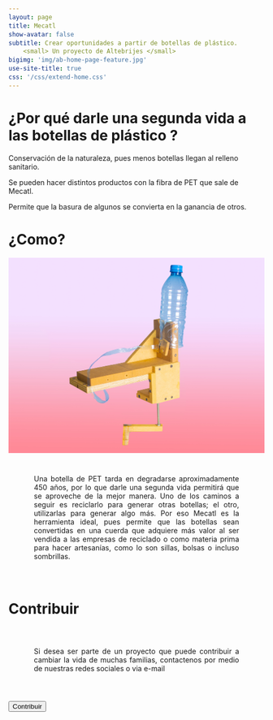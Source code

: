 ```yaml
---
layout: page
title: Mecatl
show-avatar: false
subtitle: Crear oportunidades a partir de botellas de plástico.
    <small> Un proyecto de Altebrijes </small>
bigimg: 'img/ab-home-page-feature.jpg'
use-site-title: true
css: '/css/extend-home.css'
---
```


<h1 class="text-center">¿Por qué darle una segunda vida a las botellas de plástico ?</h1>

<div class="spacer"></div>

<div class="row text-center">
  <div class="col-md-4 col-md-offset-0 col-sm-4 col-sm-offset-0 col-xs-12 col-xs-offset-0 text-center">
    <div class="project-card">
      <a>
        <span class="fa-stack fa-4x">
          <i class="fa fa-square fa-stack-2x stack-color-1"></i>
          <i class="fa fa-building fa-stack-1x fa-inverse"></i>
        </span>
        <p class="text-muted">Conservación de la naturaleza, pues menos botellas llegan al relleno sanitario.</p>
      </a>
    </div>
  </div>
 <div class="row text-center">
  <div class="col-md-4 col-md-offset-0 col-sm-4 col-sm-offset-0 col-xs-12 col-xs-offset-0 text-center">
    <div class="project-card">
      <a>
        <span class="fa-stack fa-4x">
          <i class="fa fa-square fa-stack-2x stack-color-2"></i>
          <i class="fa fa-cut fa-stack-1x fa-inverse"></i>
        </span>
        <p class="text-muted">Se pueden hacer distintos productos con la fibra de PET que sale de Mecatl.</p>
      </a>
    </div>
  </div>
  <div class="row text-center">
  <div class="col-md-4 col-md-offset-0 col-sm-4 col-sm-offset-0 col-xs-12 col-xs-offset-0 text-center">
    <div class="project-card">
      <a>
        <span class="fa-stack fa-4x">
          <i class="fa fa-square fa-stack-2x stack-color-3"></i>
          <i class="fa fa-money fa-stack-1x fa-inverse"></i>
        </span>
        <p class="text-muted">Permite que la basura de algunos se convierta en la ganancia de otros.</p>
      </a>
    </div>
  </div>
</div>

<h1 class="text-center">¿Como?</h1>
<img src="img/prototype.jpg" />

<div style="padding: 25px 50px;text-align: justify;">
<p>Una botella de PET tarda en degradarse aproximadamente 450 años, por lo que darle una segunda vida permitirá que se aproveche de la mejor manera. Uno de los caminos a seguir es reciclarlo para generar otras botellas; el otro, utilizarlas para generar algo más. 
Por eso Mecatl es la herramienta ideal, pues permite que  las botellas sean convertidas en una cuerda que adquiere más valor al ser vendida a las empresas de reciclado o como materia prima para hacer artesanías, como lo son sillas, bolsas o incluso sombrillas.
</p>
</div>

<h1 class="text-center"><h1>Contribuir</h1>
<div style="padding: 25px 50px;text-align: justify;">
<p>Si desea ser parte de un proyecto que puede contribuir a cambiar la vida de muchas familias, contactenos por medio de nuestras redes sociales o via e-mail  </p>
</div>
  <br>
<button type="button" class="btn btn-primary">Contribuir</button>




